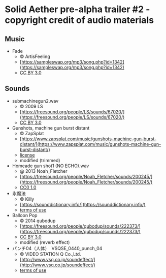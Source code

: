 # Solid Aether pre-alpha trailer #2 - copyright credit of audio materials

## Music

- Fade
  - © ArtisFeeling
  - [https://sampleswap.org/mp3/song.php?id=1342](https://sampleswap.org/mp3/song.php?id=1342)
  - [CC BY 3.0][]

## Sounds

- submachinegun2.wav
  - © 2009 LS
  - [https://freesound.org/people/LS/sounds/67020/](https://freesound.org/people/LS/sounds/67020/)
  - [CC BY 3.0][]
- Gunshots, machine gun burst distant
  - © ZapSplat
  - [https://www.zapsplat.com/music/gunshots-machine-gun-burst-distant/](https://www.zapsplat.com/music/gunshots-machine-gun-burst-distant/)
  - [license](https://www.zapsplat.com/license-type/standard-license/)
  - modified (trimmed)
- Homeade gun shot1 (NO ECHO).wav
  - @ 2013 Noah_Fletcher
  - [https://freesound.org/people/Noah_Fletcher/sounds/200245/](https://freesound.org/people/Noah_Fletcher/sounds/200245/)
  - [CC0 1.0][]
- 氷魔法
  - © Killy
  - [https://sounddictionary.info/](https://sounddictionary.info/)
  - [terms of use](https://sounddictionary.info/terms-of-use/)
- Balloon Pop
  - © 2014 qubodup
  - [https://freesound.org/people/qubodup/sounds/222373/](https://freesound.org/people/qubodup/sounds/222373/)
  - [CC BY 3.0][]
  - modified (reverb effect)
- パンチ04（人体）　VSQSE_0440_punch_04
  - © VIDEO STATION Q Co.,Ltd.
  - [http://www.vsq.co.jp/soundeffect/](http://www.vsq.co.jp/soundeffect/)
  - [terms of use](http://www.vsq.co.jp/soundeffect/)

[CC BY 3.0]:https://creativecommons.org/licenses/by/3.0/
[CC0 1.0]:https://creativecommons.org/publicdomain/zero/1.0/
